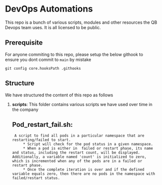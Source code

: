 # DevOps Automations
This repo is a bunch of various scripts, modules and other resources the QB Devops team uses. It is all licensed to be public.

## Prerequisite
For anyone commiting to this repo, please setup the below githook to ensure you dont commit to `main` by mistake
```
git config core.hooksPath .githooks
```

## Structure
We have structured the content of this repo as follows
1. **scripts**: This folder contains various scripts we have used over time in the company

    Pod_restart_fail.sh:
    ---------------------
        A script to find all pods in a particular namespace that are restarting/failed to start.
            * Script will check for the pod status in a given namespace.
            * When a pod is either in  failed or restart phase, its name and status, including the restart count, will be displayed. Additionally, a variable named 'count' is initialized to zero, which is incremented when any of the pods are in a failed or restart phase.
            * Once the complete iteration is over and if the defined variable equals zero, then there are no pods in the namespace with failed/restart status.
